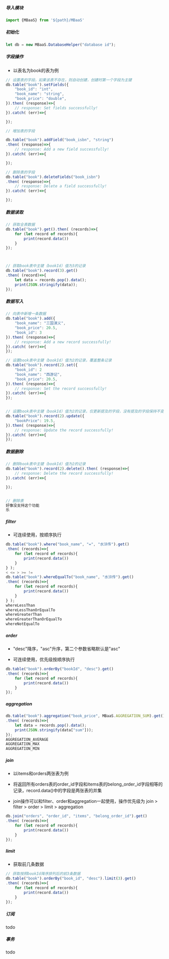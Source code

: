 ##### 导入模块

```typescript
import {MBaaS} from '${path}/MBaaS'
```

##### 初始化

```typescript
let db = new MBaaS.DatabaseHelper("database id");
```

##### 字段操作

* 以表名为book的表为例

```typescript
// 设置表的字段，如果该表不存在，则自动创建，创建时第一个字段为主键
db.table("book").setFields({
    "book_id": "int",
    "book_name": "string",
    "book_price": "double",
}).then( (response)=>{
    // response: Set fields successfully!
}).catch( (err)=>{

});

// 增加表的字段

db.table("book").addField("book_isbn", "string")
.then( (response)=>{
    // response: Add a new field successfully!
}).catch( (err)=>{

});

// 删除表的字段
db.table("book").deleteFields("book_isbn")
.then( (response)=>{
    // response: Delete a field successfully!
}).catch( (err)=>{

});
```

##### 数据读取

```typescript
// 获取全表数据
db.table("book").get().then( (records)=>{
    for (let record of records){
        print(record.data())
    }
});



// 获取book表中主键（bookId）值为3的记录
db.table("book").record(3).get()
.then( (record)=>{
    let data = records.pop().data();
    print(JSON.stringify(data));
});
```

##### 数据写入

```typescript
// 向表中新增一条数据
db.table("book").add({
    "book_name": "三国演义",
    "book_price": 20.5,
    "book_id": 3
}).then( (response)=>{
    // response: Add a new record successfully!
}).catch( (err)=>{
});

// 设置book表中主键（bookId）值为2的记录，覆盖整条记录
db.table("book").record(2).set({
    "book_id": 2
    "book_name": "西游记",
    "book_price": 20.5,
}).then( (response)=>{
    // response: Set the record successfully!
}).catch( (err)=>{
});


// 设置book表中主键（bookId）值为2的记录，仅更新提及的字段，没有提及的字段保持不变
db.table("book").record(2).update({
    "bookPrice": 19.5,
}).then( (response)=>{
    // response: Update the record successfully!
}).catch( (err)=>{
});
```

##### 数据删除

```typescript
// 删除book表中主键（bookId）值为2的记录
db.table("book").record(2).delete().then( (response)=>{
    // response: Delete the record successfully!
}).catch( (err)=>{

});


// 删除表
好像没支持这个功能
乐
```

##### filter

* 可连续使用，按顺序执行

```typescript
db.table("book").where("book_name", "=", "水浒传").get()
.then( (records)=>{
    for (let record of records){
        print(record.data())
    }
} );
< <= > >= !=
db.table("book").whereEqualTo("book_name", "水浒传").get()
.then( (records)=>{
    for (let record of records){
        print(record.data())
    }
} );
whereLessThan
whereLessThanOrEqualTo
whereGreaterThan
whereGreaterThanOrEqualTo
whereNotEqualTo
```

##### order

* "desc"降序，"asc"升序，第二个参数省略默认是"asc"

* 可连续使用，优先级按顺序执行

```typescript
db.table("book").orderBy("bookId", "desc").get()
.then( (records)=>{
    for (let record of records){
        print(record.data())
    }
});
```

##### aggregation

```typescript
db.table("book").aggregation("book_price", MBaaS.AGGREGATION_SUM).get()
.then( (records)=>{
    let data = records.pop().data();
    print(JSON.stringify(data["sum"]));
});
AGGREGATION_AVERAGE
AGGREGATION_MAX
AGGREGATION_MIN
```

##### join

* 以items和orders两张表为例

* 将返回所有orders表的order_id字段和items表的belong_order_id字段相等的记录，record.data()中的字段是两张表的并集

* join操作可以和filter、order和aggregation一起使用，操作优先级为 join > filter > order > limit > aggregation

```typescript
db.join("orders", "order_id", "items", "belong_order_id").get()
.then( (records)=>{
    for (let record of records){
        print(record.data())
    }
});
```

##### limit

* 获取前几条数据

```typescript
// 获取按照bookId降序排列后的前3条数据
db.table("book").orderBy("book_id", "desc").limit(3).get()
.then( (records)=>{
    for (let record of records){
        print(record.data())
    }
});
```

##### 订阅

todo

##### 事务

todo
